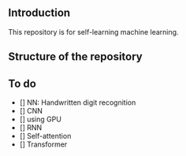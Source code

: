 ## Introduction

This repository is for self-learning machine learning.

## Structure of the repository

## To do
- [] NN: Handwritten digit recognition
- [] CNN
- [] using GPU
- [] RNN
- [] Self-attention
- [] Transformer